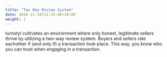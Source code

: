 ```yaml
---
title: "Two Way Review System"
date: 2018-11-18T12:33:46+10:00
weight: 1
---
```


turnstyl cultivates an environment where only honest, legitimate sellers thrive by utilizing a two-way review system. Buyers and sellers rate eachother if (and only if) a transaction took place. This way, you know who you can trust when engaging in a transaction.